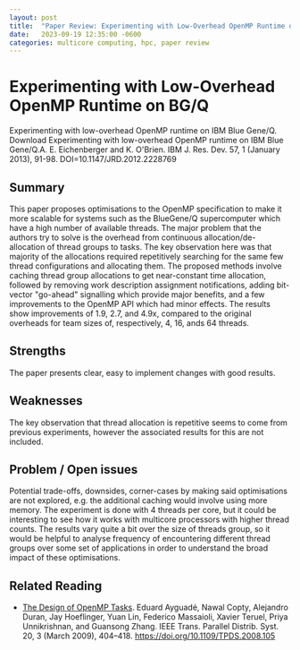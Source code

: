 ```yaml
---
layout: post
title:  "Paper Review: Experimenting with Low-Overhead OpenMP Runtime on BG/Q"
date:   2023-09-19 12:35:00 -0600
categories: multicore computing, hpc, paper review
---
```


# Experimenting with Low-Overhead OpenMP Runtime on BG/Q
Experimenting with low-overhead OpenMP runtime on IBM Blue Gene/Q. Download Experimenting with low-overhead OpenMP runtime on IBM Blue Gene/Q.A. E. Eichenberger and K. O'Brien. IBM J. Res. Dev. 57, 1 (January 2013), 91-98. DOI=10.1147/JRD.2012.2228769 

## Summary

This paper proposes optimisations to the OpenMP specification to make it more scalable for systems such as the BlueGene/Q supercomputer which have a high number of available threads. The major problem that the authors try to solve is the overhead from continuous allocation/de-allocation of thread groups to tasks. The key observation here was that majority of the allocations required repetitively searching for the same few thread configurations and allocating them. The proposed methods involve caching thread group allocations to get near-constant time allocation, followed by removing work description assignment notifications, adding bit-vector "go-ahead" signalling which provide major benefits, and a few improvements to the OpenMP API which had minor effects. The results show improvements of 1.9, 2.7, and 4.9x, compared to the original overheads for team sizes of, respectively, 4, 16, ands 64 threads.

## Strengths

The paper presents clear, easy to implement changes with good results.
## Weaknesses

The key observation that thread allocation is repetitive seems to come from previous experiments, however the associated results for this are not included.
## Problem / Open issues

Potential trade-offs, downsides, corner-cases by making said optimisations are not explored, e.g. the additional caching would involve using more memory.
The experiment is done with 4 threads per core, but it could be interesting to see how it works with multicore processors with higher thread counts.
The results vary quite a bit over the size of threads group, so it would be helpful to analyse frequency of encountering different thread groups over some set of applications in order to understand the broad impact of these optimisations.

## Related Reading
* [The Design of OpenMP Tasks](https://ieeexplore.ieee.org/stamp/stamp.jsp?arnumber=4553700&casa_token=YZuvhnfS74QAAAAA:ygooO78LwMDJOIgONDhFkcw1xqbEY9hnSqk6Ds95YlS_yq_ybXShlozlK9ab2oyxpGFyrPeAKw). Eduard Ayguadé, Nawal Copty, Alejandro Duran, Jay Hoeflinger, Yuan Lin, Federico Massaioli, Xavier Teruel, Priya Unnikrishnan, and Guansong Zhang. IEEE Trans. Parallel Distrib. Syst. 20, 3 (March 2009), 404–418.  https://doi.org/10.1109/TPDS.2008.105